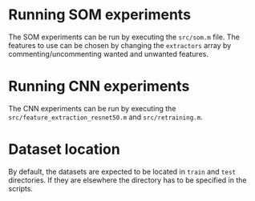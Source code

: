 # Running SOM experiments
The SOM experiments can be run by executing the `src/som.m` file. The features
to use can be chosen by changing the `extractors` array by
commenting/uncommenting wanted and unwanted features.

<!--
There are also pre-trained SOM networks in the files `net/som_alex.mat` and
`net/som_lbp.mat` that can be used by commenting out the training part and
loading the `som_xxx.mat` file before the classification. The `extractors`
array also has to match the networks. The `som_alex.mat` only uses the AlexNet
extractor and `som_lbp.mat` only uses the LBP extractor.
-->

# Running CNN experiments
The CNN experiments can be run by executing the
`src/feature_extraction_resnet50.m` and `src/retraining.m`.
<!-- TODO explain further? -->

# Dataset location
By default, the datasets are expected to be located in `train` and `test`
directories. If they are elsewhere the directory has to be specified in the
scripts.
